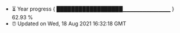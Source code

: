 - ⏳ Year progress { ██████████████████▁▁▁▁▁▁▁▁▁▁▁▁ } 62.93 %
- ⏰ Updated on Wed, 18 Aug 2021 16:32:18 GMT

